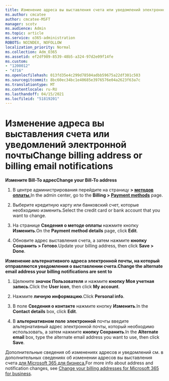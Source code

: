 ```yaml
---
title: Изменение адреса вы выставления счета или уведомлений электронной почты
ms.author: cmcatee
author: cmcatee-MSFT
manager: scotv
ms.audience: Admin
ms.topic: article
ms.service: o365-administration
ROBOTS: NOINDEX, NOFOLLOW
localization_priority: Normal
ms.collection: Adm_O365
ms.assetid: ef2df989-8539-48b5-a324-97d2e09f14fe
ms.custom:
- "1200012"
- "4716"
ms.openlocfilehash: 013fd35e4c299d78504adbb59675a22df301c503
ms.sourcegitcommit: 8bc60ec34bc1e40685e3976576e04a2623f63a7c
ms.translationtype: MT
ms.contentlocale: ru-RU
ms.lasthandoff: 04/15/2021
ms.locfileid: "51819201"
---
```

# <a name="change-billing-address-or-billing-email-notifications"></a><span data-ttu-id="8f255-102">Изменение адреса вы выставления счета или уведомлений электронной почты</span><span class="sxs-lookup"><span data-stu-id="8f255-102">Change billing address or billing email notifications</span></span>

<span data-ttu-id="8f255-103">**Измените Bill-To адрес**</span><span class="sxs-lookup"><span data-stu-id="8f255-103">**Change your Bill-To address**</span></span>

1. <span data-ttu-id="8f255-104">В центре администрирования перейдите на страницу **> [методов оплаты.](https://go.microsoft.com/fwlink/p/?linkid=2018806)**</span><span class="sxs-lookup"><span data-stu-id="8f255-104">In the admin center, go to the **Billing > [Payment methods](https://go.microsoft.com/fwlink/p/?linkid=2018806)** page.</span></span>

2. <span data-ttu-id="8f255-105">Выберите кредитную карту или банковский счет, которые необходимо изменить.</span><span class="sxs-lookup"><span data-stu-id="8f255-105">Select the credit card or bank account that you want to change.</span></span>

3. <span data-ttu-id="8f255-106">На странице **Сведения о методе оплаты** нажмите кнопку **Изменить**.</span><span class="sxs-lookup"><span data-stu-id="8f255-106">On the **Payment method details** page, click **Edit**.</span></span>

4. <span data-ttu-id="8f255-107">Обновите адрес выставления счета, а затем нажмите **кнопку Сохранить > Готово**.</span><span class="sxs-lookup"><span data-stu-id="8f255-107">Update your billing address, then click **Save > Done**.</span></span>

<span data-ttu-id="8f255-108">**Изменение альтернативного адреса электронной почты, на который отправляются уведомления о выставлении счета.**</span><span class="sxs-lookup"><span data-stu-id="8f255-108">**Change the alternate email address your billing notifications are sent to**</span></span> 

1. <span data-ttu-id="8f255-109">Щелкните **значок Пользователя** и нажмите **кнопку Моя учетная запись**.</span><span class="sxs-lookup"><span data-stu-id="8f255-109">Click the **User icon**, then click **My account**.</span></span>

2. <span data-ttu-id="8f255-110">Нажмите **личную информацию**.</span><span class="sxs-lookup"><span data-stu-id="8f255-110">Click **Personal info**.</span></span>

3. <span data-ttu-id="8f255-111">В поле **Сведения о контакте** нажмите кнопку **Изменить**.</span><span class="sxs-lookup"><span data-stu-id="8f255-111">In the **Contact details** box, click **Edit**.</span></span>

4. <span data-ttu-id="8f255-112">В **альтернативном поле электронной** почты введите альтернативный адрес электронной почты, который необходимо использовать, а затем нажмите **кнопку Сохранить**.</span><span class="sxs-lookup"><span data-stu-id="8f255-112">In the **Alternate email** box, type the alternate email address you want to use, then click **Save**.</span></span>

<span data-ttu-id="8f255-113">Дополнительные сведения об изменениях адресов и уведомлений см. в дополнительных сведениях об изменении адресов вы выставления счета [для Microsoft 365 для бизнеса.](https://docs.microsoft.com/microsoft-365/commerce/billing-and-payments/change-your-billing-addresses?view=o365-worldwide)</span><span class="sxs-lookup"><span data-stu-id="8f255-113">For more info about address and notification changes, see [Change your billing addresses for Microsoft 365 for business](https://docs.microsoft.com/microsoft-365/commerce/billing-and-payments/change-your-billing-addresses?view=o365-worldwide).</span></span>
